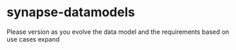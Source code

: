 # synapse-datamodels
Please version as you evolve the data model and the requirements based on use cases expand
